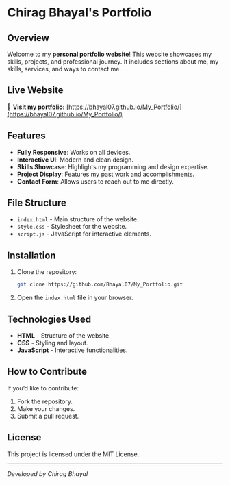 # Chirag Bhayal's Portfolio

## Overview
Welcome to my **personal portfolio website**! This website showcases my skills, projects, and professional journey. It includes sections about me, my skills, services, and ways to contact me.

## Live Website
🔗 **Visit my portfolio:** [https://bhayal07.github.io/My_Portfolio/](https://bhayal07.github.io/My_Portfolio/)

## Features
- **Fully Responsive**: Works on all devices.
- **Interactive UI**: Modern and clean design.
- **Skills Showcase**: Highlights my programming and design expertise.
- **Project Display**: Features my past work and accomplishments.
- **Contact Form**: Allows users to reach out to me directly.

## File Structure
- `index.html` - Main structure of the website.
- `style.css` - Stylesheet for the website.
- `script.js` - JavaScript for interactive elements.

## Installation
1. Clone the repository:
   ```sh
   git clone https://github.com/Bhayal07/My_Portfolio.git
   ```
2. Open the `index.html` file in your browser.

## Technologies Used
- **HTML** - Structure of the website.
- **CSS** - Styling and layout.
- **JavaScript** - Interactive functionalities.

## How to Contribute
If you’d like to contribute:
1. Fork the repository.
2. Make your changes.
3. Submit a pull request.

## License
This project is licensed under the MIT License.

---
*Developed by Chirag Bhayal*

